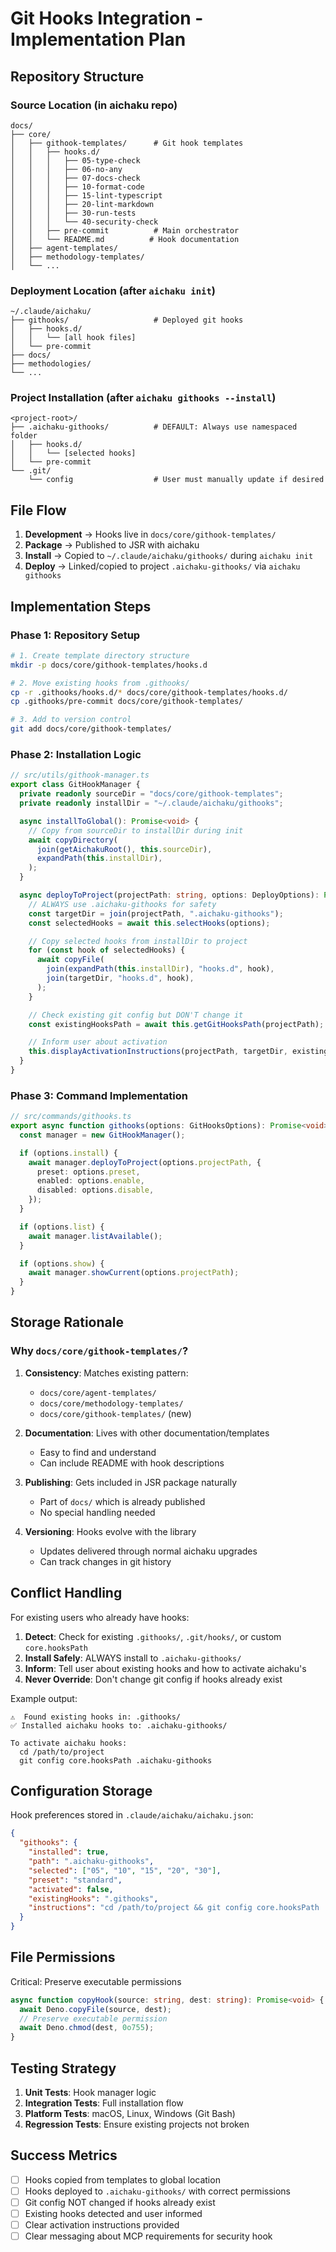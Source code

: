 # Git Hooks Integration - Implementation Plan

## Repository Structure

### Source Location (in aichaku repo)

```
docs/
├── core/
│   ├── githook-templates/      # Git hook templates
│   │   ├── hooks.d/
│   │   │   ├── 05-type-check
│   │   │   ├── 06-no-any
│   │   │   ├── 07-docs-check
│   │   │   ├── 10-format-code
│   │   │   ├── 15-lint-typescript
│   │   │   ├── 20-lint-markdown
│   │   │   ├── 30-run-tests
│   │   │   └── 40-security-check
│   │   ├── pre-commit          # Main orchestrator
│   │   └── README.md          # Hook documentation
│   ├── agent-templates/
│   ├── methodology-templates/
│   └── ...
```

### Deployment Location (after `aichaku init`)

```
~/.claude/aichaku/
├── githooks/                   # Deployed git hooks
│   ├── hooks.d/
│   │   └── [all hook files]
│   └── pre-commit
├── docs/
├── methodologies/
└── ...
```

### Project Installation (after `aichaku githooks --install`)

```
<project-root>/
├── .aichaku-githooks/          # DEFAULT: Always use namespaced folder
│   ├── hooks.d/
│   │   └── [selected hooks]
│   └── pre-commit
└── .git/
    └── config                  # User must manually update if desired
```

## File Flow

1. **Development** → Hooks live in `docs/core/githook-templates/`
2. **Package** → Published to JSR with aichaku
3. **Install** → Copied to `~/.claude/aichaku/githooks/` during `aichaku init`
4. **Deploy** → Linked/copied to project `.aichaku-githooks/` via `aichaku githooks`

## Implementation Steps

### Phase 1: Repository Setup

```bash
# 1. Create template directory structure
mkdir -p docs/core/githook-templates/hooks.d

# 2. Move existing hooks from .githooks/
cp -r .githooks/hooks.d/* docs/core/githook-templates/hooks.d/
cp .githooks/pre-commit docs/core/githook-templates/

# 3. Add to version control
git add docs/core/githook-templates/
```

### Phase 2: Installation Logic

```typescript
// src/utils/githook-manager.ts
export class GitHookManager {
  private readonly sourceDir = "docs/core/githook-templates";
  private readonly installDir = "~/.claude/aichaku/githooks";

  async installToGlobal(): Promise<void> {
    // Copy from sourceDir to installDir during init
    await copyDirectory(
      join(getAichakuRoot(), this.sourceDir),
      expandPath(this.installDir),
    );
  }

  async deployToProject(projectPath: string, options: DeployOptions): Promise<void> {
    // ALWAYS use .aichaku-githooks for safety
    const targetDir = join(projectPath, ".aichaku-githooks");
    const selectedHooks = await this.selectHooks(options);

    // Copy selected hooks from installDir to project
    for (const hook of selectedHooks) {
      await copyFile(
        join(expandPath(this.installDir), "hooks.d", hook),
        join(targetDir, "hooks.d", hook),
      );
    }

    // Check existing git config but DON'T change it
    const existingHooksPath = await this.getGitHooksPath(projectPath);

    // Inform user about activation
    this.displayActivationInstructions(projectPath, targetDir, existingHooksPath);
  }
}
```

### Phase 3: Command Implementation

```typescript
// src/commands/githooks.ts
export async function githooks(options: GitHooksOptions): Promise<void> {
  const manager = new GitHookManager();

  if (options.install) {
    await manager.deployToProject(options.projectPath, {
      preset: options.preset,
      enabled: options.enable,
      disabled: options.disable,
    });
  }

  if (options.list) {
    await manager.listAvailable();
  }

  if (options.show) {
    await manager.showCurrent(options.projectPath);
  }
}
```

## Storage Rationale

### Why `docs/core/githook-templates/`?

1. **Consistency**: Matches existing pattern:
   - `docs/core/agent-templates/`
   - `docs/core/methodology-templates/`
   - `docs/core/githook-templates/` (new)

2. **Documentation**: Lives with other documentation/templates
   - Easy to find and understand
   - Can include README with hook descriptions

3. **Publishing**: Gets included in JSR package naturally
   - Part of `docs/` which is already published
   - No special handling needed

4. **Versioning**: Hooks evolve with the library
   - Updates delivered through normal aichaku upgrades
   - Can track changes in git history

## Conflict Handling

For existing users who already have hooks:

1. **Detect**: Check for existing `.githooks/`, `.git/hooks/`, or custom `core.hooksPath`
2. **Install Safely**: ALWAYS install to `.aichaku-githooks/`
3. **Inform**: Tell user about existing hooks and how to activate aichaku's
4. **Never Override**: Don't change git config if hooks already exist

Example output:

```
⚠️  Found existing hooks in: .githooks/
✅ Installed aichaku hooks to: .aichaku-githooks/

To activate aichaku hooks:
  cd /path/to/project
  git config core.hooksPath .aichaku-githooks
```

## Configuration Storage

Hook preferences stored in `.claude/aichaku/aichaku.json`:

```json
{
  "githooks": {
    "installed": true,
    "path": ".aichaku-githooks",
    "selected": ["05", "10", "15", "20", "30"],
    "preset": "standard",
    "activated": false,
    "existingHooks": ".githooks",
    "instructions": "cd /path/to/project && git config core.hooksPath .aichaku-githooks"
  }
}
```

## File Permissions

Critical: Preserve executable permissions

```typescript
async function copyHook(source: string, dest: string): Promise<void> {
  await Deno.copyFile(source, dest);
  // Preserve executable permission
  await Deno.chmod(dest, 0o755);
}
```

## Testing Strategy

1. **Unit Tests**: Hook manager logic
2. **Integration Tests**: Full installation flow
3. **Platform Tests**: macOS, Linux, Windows (Git Bash)
4. **Regression Tests**: Ensure existing projects not broken

## Success Metrics

- [ ] Hooks copied from templates to global location
- [ ] Hooks deployed to `.aichaku-githooks/` with correct permissions
- [ ] Git config NOT changed if hooks already exist
- [ ] Existing hooks detected and user informed
- [ ] Clear activation instructions provided
- [ ] Clear messaging about MCP requirements for security hook
